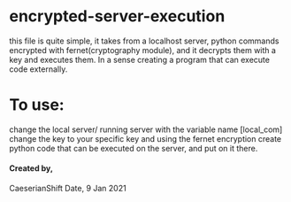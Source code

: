 # encrypted-server-execution
this file is quite simple, it takes from a localhost server, python commands encrypted with fernet(cryptography module), and it decrypts them with a key and executes them. In a sense creating a program that can execute code externally.

<h1>To use: </h1>    
change the local server/ running server with the variable name [local_com]  
change the key to your specific key   
and using the fernet encryption create python code that can be executed on the server, and put on it there.    


<h4>Created by, </h4>       
<h7>CaeserianShift  </h7>            
Date, 9 Jan 2021      
